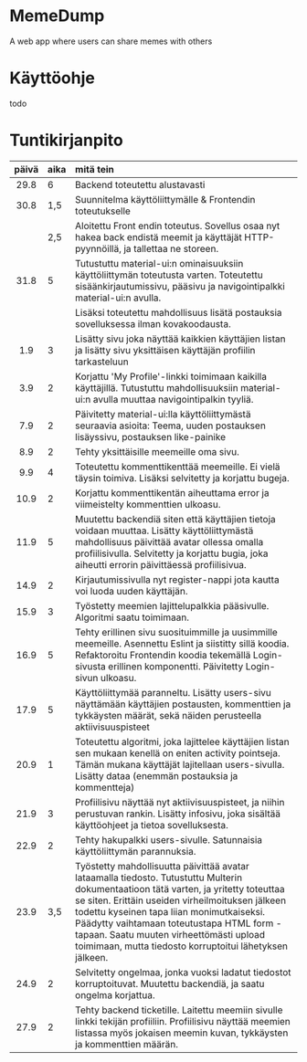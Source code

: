 # MemeDump
 A web app where users can share memes with others
 
# Käyttöohje
todo

# Tuntikirjanpito
| päivä | aika | mitä tein  |
| :----:|:-----| :-----|
| 29.8 | 6    | Backend toteutettu alustavasti |
| 30.8 | 1,5  | Suunnitelma käyttöliittymälle & Frontendin toteutukselle |
|      | 2,5  | Aloitettu Front endin toteutus. Sovellus osaa nyt hakea back endistä meemit ja käyttäjät HTTP-pyynnöillä, ja tallettaa ne storeen. |
| 31.8 | 5    | Tutustuttu material-ui:n ominaisuuksiin käyttöliittymän toteutusta varten. Toteutettu sisäänkirjautumissivu, pääsivu ja navigointipalkki material-ui:n avulla. 
|      |      | Lisäksi toteutettu mahdollisuus lisätä postauksia sovelluksessa ilman kovakoodausta. |
| 1.9  |  3   | Lisätty sivu joka näyttää kaikkien käyttäjien listan ja lisätty sivu yksittäisen käyttäjän profiilin tarkasteluun |
| 3.9  |  2   | Korjattu 'My Profile'-linkki toimimaan kaikilla käyttäjillä. Tutustuttu mahdollisuuksiin material-ui:n avulla muuttaa navigointipalkin tyyliä. |
| 7.9  |  2   | Päivitetty material-ui:lla käyttöliittymästä seuraavia asioita: Teema, uuden postauksen lisäyssivu, postauksen like-painike |
| 8.9  |  2   | Tehty yksittäisille meemeille oma sivu. |
| 9.9  |  4   | Toteutettu kommenttikenttää meemeille. Ei vielä täysin toimiva. Lisäksi selvitetty ja korjattu bugeja. |
| 10.9 |  2   | Korjattu kommenttikentän aiheuttama error ja viimeistelty kommenttien ulkoasu. |
| 11.9 |  5   | Muutettu backendiä siten että käyttäjien tietoja voidaan muuttaa. Lisätty käyttöliittymästä mahdollisuus päivittää avatar ollessa omalla profiilisivulla. Selvitetty ja korjattu bugia, joka aiheutti errorin päivittäessä profiilisivua. |
| 14.9 |  2   | Kirjautumissivulla nyt register-nappi jota kautta voi luoda uuden käyttäjän.
| 15.9 |  3   | Työstetty meemien lajittelupalkkia pääsivulle. Algoritmi saatu toimimaan.
| 16.9 |  5   | Tehty erillinen sivu suosituimmille ja uusimmille meemeille. Asennettu Eslint ja siistitty sillä koodia. Refaktoroitu Frontendin koodia tekemällä Login-sivusta erillinen komponentti. Päivitetty Login-sivun ulkoasu.
| 17.9 |  5   | Käyttöliittymää paranneltu. Lisätty users-sivu näyttämään käyttäjien postausten, kommenttien ja tykkäysten määrät, sekä näiden perusteella aktiivisuuspisteet |
| 20.9 |  1   | Toteutettu algoritmi, joka lajittelee käyttäjien listan sen mukaan kenellä on eniten activity pointseja. Tämän mukana käyttäjät lajitellaan users-sivulla. Lisätty dataa (enemmän postauksia ja kommentteja)
| 21.9 |  3   | Profiilisivu näyttää nyt aktiivisuuspisteet, ja niihin perustuvan rankin. Lisätty infosivu, joka sisältää käyttöohjeet ja tietoa sovelluksesta.
| 22.9 |  2   | Tehty hakupalkki users-sivulle. Satunnaisia käyttöliittymän parannuksia.
| 23.9 |  3,5 | Työstetty mahdollisuutta päivittää avatar lataamalla tiedosto. Tutustuttu Multerin dokumentaatioon tätä varten, ja yritetty toteuttaa se siten. Erittäin useiden virheilmoituksen jälkeen todettu kyseinen tapa liian monimutkaiseksi. Päädytty vaihtamaan toteutustapa HTML form -tapaan. Saatu muuten virheettömästi upload toimimaan, mutta tiedosto korruptoitui lähetyksen jälkeen. 
| 24.9 |  2   | Selvitetty ongelmaa, jonka vuoksi ladatut tiedostot korruptoituvat. Muutettu backendiä, ja saatu ongelma korjattua.
| 27.9 |  2   | Tehty backend ticketille. Laitettu meemiin sivulle linkki tekijän profiiliin. Profiilisivu näyttää meemien listassa myös jokaisen meemin kuvan, tykkäysten ja kommenttien määrän.
